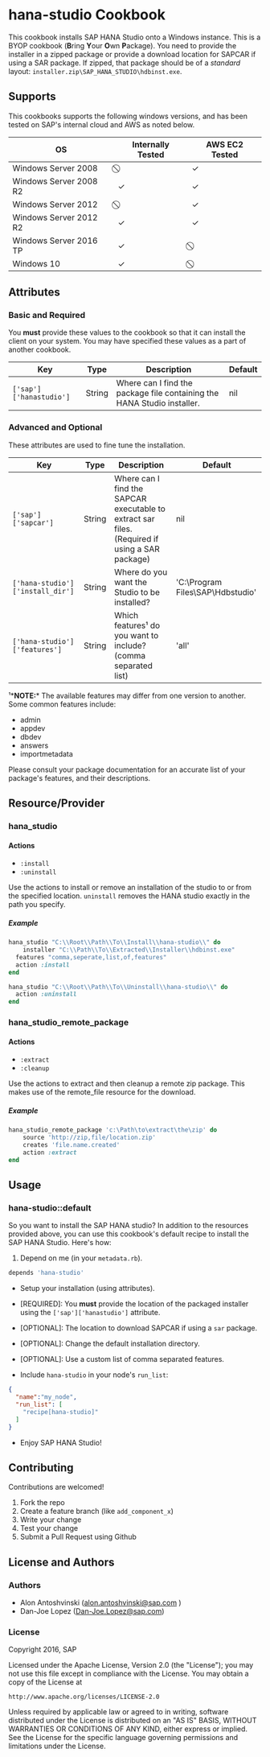 # hana-studio Cookbook

This cookbook installs SAP HANA Studio onto a Windows instance.  This is a BYOP
cookbook (**B**ring **Y**our **O**wn **P**ackage).  You need to provide the
installer in a zipped package or provide a download location for SAPCAR if using
a SAR package.  If zipped, that package should be of a *standard* layout:
`installer.zip\SAP_HANA_STUDIO\hdbinst.exe`.   

## Supports

This cookbooks supports the following windows versions, and has been tested on
SAP's internal cloud and AWS as noted below.

|            OS          | Internally Tested | AWS EC2 Tested |
| ---------------------- | ----------------- | -------------- |
| Windows Server 2008    |         ⃠        |        ✓       |
| Windows Server 2008 R2 |         ✓        |        ✓       |
| Windows Server 2012    |         ⃠        |        ✓       |
| Windows Server 2012 R2 |         ✓        |        ✓       |
| Windows Server 2016 TP |         ✓        |        ⃠       |
| Windows 10             |         ✓        |        ⃠       |


## Attributes
### Basic and Required
You **must** provide these values to the cookbook so that it can install the
client on your system.  You may have specified these values as a part of
another cookbook.

|           Key           |  Type  |                               Description                               | Default |
| ----------------------- | ------ | ----------------------------------------------------------------------- | ------- |
| `['sap']['hanastudio']` | String | Where can I find the package file containing the HANA Studio installer. | nil |

### Advanced and Optional
These attributes are used to fine tune the installation.

|                Key               |  Type  |                          Description                         | Default |
| -------------------------------- | ------ | ------------------------------------------------------------ | ------- |
| `['sap']['sapcar']`              | String | Where can I find the SAPCAR executable to extract sar files. (Required if using a SAR package) | nil |
| `['hana-studio']['install_dir']` | String | Where do you want the Studio to be installed?                | 'C:\Program Files\SAP\Hdbstudio' |
| `['hana-studio']['features']`    | String | Which features¹ do you want to include? (comma separated list)                     | 'all' |

¹*__NOTE:__* The available features may differ from one version to another.  Some
common features include:
- admin
- appdev
- dbdev
- answers
- importmetadata

Please consult your package documentation for an accurate list of your package's
features, and their descriptions.

## Resource/Provider
### hana_studio
#### Actions
 - `:install`
 - `:uninstall`

Use the actions to install or remove an installation of the studio to or from
the specified location.  `uninstall` removes the HANA studio exactly in the
path you specify.

##### Example
```ruby
hana_studio "C:\\Root\\Path\\To\\Install\\hana-studio\\" do
	installer "C:\\Path\\To\\Extracted\\Installer\\hdbinst.exe"
  features "comma,seperate,list,of,features"
  action :install
end
```
```ruby
hana_studio "C:\\Root\\Path\\To\\Uninstall\\hana-studio\\" do
  action :uninstall
end
```

### hana_studio_remote_package
#### Actions
 - `:extract`
 - `:cleanup`

Use the actions to extract and then cleanup a remote zip package.  This makes
use of the remote_file resource for the download.

##### Example
```ruby
hana_studio_remote_package 'c:\Path\to\extract\the\zip' do
	source 'http://zip,file/location.zip'
	creates 'file.name.created'
	action :extract
end
```
## Usage
### hana-studio::default
So you want to install the SAP HANA studio?  In addition to the resources
provided above, you can use this cookbook's default recipe to install the SAP
HANA Studio.  Here's how:
1. Depend on me (in your `metadata.rb`).
```ruby
depends 'hana-studio'
```

- Setup your installation (using attributes).
 - [REQUIRED]: You **must** provide the location of the packaged installer using
 the `['sap']['hanastudio']` attribute.
 - [OPTIONAL]: The location to download SAPCAR if using a `sar` package.
 - [OPTIONAL]: Change the default installation directory.
 - [OPTIONAL]: Use a custom list of comma separated features.

- Include `hana-studio` in your node's `run_list`:
```json
{
  "name":"my_node",
  "run_list": [
    "recipe[hana-studio]"
  ]
}
```
- Enjoy SAP HANA Studio!

## Contributing
Contributions are welcomed!

1. Fork the repo
2. Create a feature branch (like `add_component_x`)
3. Write your change
4. Test your change
5. Submit a Pull Request using Github

## License and Authors
### Authors
- Alon Antoshvinski (alon.antoshvinski@sap.com )
- Dan-Joe Lopez (Dan-Joe.Lopez@sap.com)

### License

Copyright 2016, SAP

Licensed under the Apache License, Version 2.0 (the "License");
you may not use this file except in compliance with the License.
You may obtain a copy of the License at

    http://www.apache.org/licenses/LICENSE-2.0

Unless required by applicable law or agreed to in writing, software
distributed under the License is distributed on an "AS IS" BASIS,
WITHOUT WARRANTIES OR CONDITIONS OF ANY KIND, either express or implied.
See the License for the specific language governing permissions and
limitations under the License.
